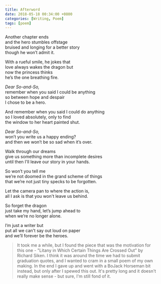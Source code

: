```yaml
---
title: Afterword
date: 2018-05-18 00:34:00 +0800
categories: [Writing, Poem]
tags: [poem]
---
```


Another chapter ends <br>
and the hero stumbles offstage<br>
bruised and longing for a better story<br>
though he won’t admit it.

With a rueful smile, he jokes that<br>
love always wakes the dragon but<br>
now the princess thinks<br>
he’s the one breathing fire.

_Dear So-and-So,_<br>
remember when you said I could be anything<br>
so between hope and despair<br>
I chose to be a hero.

And remember when you said I could do anything<br>
so I loved absolutely, only to find<br>
the window to her heart painted shut.

_Dear So-and-So,_<br>
won’t you write us a happy ending?<br>
and then we won’t be so sad when it’s over.

Walk through our dreams<br>
give us something more than incomplete desires<br>
until then I'll leave our story in your hands.

So won’t you tell me<br>
we’re not doomed in the grand scheme of things<br>
that we’re not just tiny specks to be forgotten.

Let the camera pan to where the action is,<br>
all I ask is that you won't leave us behind.

So forget the dragon<br>
just take my hand, let’s jump ahead to<br>
when we’re no longer alone.

I’m just a writer but<br>
put all we can't say out loud on paper<br>
and we’ll forever be the heroes.

> It took me a while, but I found the piece that was the motivation for this one - "Litany in Which Certain Things Are Crossed Out" by Richard Siken. I think it was around the time we had to submit graduation quotes, and I wanted to cram in a small poem of my own making. In the end I gave up and went with a BoJack Horseman bit instead, but only after I spewed this out. It's pretty long and it doesn't really make sense - but sure, I'm still fond of it.